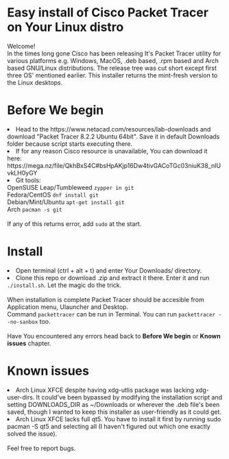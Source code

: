 # Easy install of Cisco Packet Tracer on Your Linux distro 
Welcome!</br>
In the times long gone Cisco has been releasing It's Packet Tracer utility for various platforms e.g. Windows, MacOS, .deb based, .rpm based and Arch based GNU/Linux distributions. The  release tree was cut short except first three OS' mentioned earlier.  This installer returns the mint-fresh version to the Linux desktops. 

# Before We begin
<li>Head to the https://www.netacad.com/resources/lab-downloads and download "Packet Tracer 8.2.2 Ubuntu 64bit". 
Save it in default Downloads folder because script starts executing there.</li>
<li> If for any reason Cisco resource is unavailable, You can download it here:</br>
https://mega.nz/file/QkhBxS4C#bsHpAKjp16Dw4tivGACoTGc03niuK38_nIUvkLH0yGY </li>
<li>Git tools:</li>
OpenSUSE Leap/Tumbleweed
<code>zypper in git</code></br>
Fedora/CentOS
<code>dnf install git</code></br>
Debian/Mint/Ubuntu
<code>apt-get install git</code></br>
Arch
<code>pacman -s git</code></br>
</br>
If any of this returns error, add <code>sudo</code> at the start.

# Install
<li>Open terminal (ctrl + alt + t) and enter Your Downloads/ directory.</li>
<li>Clone this repo or download .zip and extract it there. Enter it and run <code>./install.sh</code>. Let the magic do the trick.</li></br>
When installation is complete Packet Tracer should be accesible from Application menu, Ulauncher and Desktop.
</br>Command <code>packettracer</code> can be run in Terminal. You can run <code>packettracer --no-sanbox</code> too.</br> 
</br>Have You encountered any errors head back to <b>Before We begin</b> or <b>Known issues</b> chapter.

# Known issues
<li>Arch Linux XFCE despite having xdg-utlis package was lacking xdg-user-dirs. It could've been bypassed by modifying the installation script and setting DOWNLOADS_DIR as ~/Downloads or wherever the .deb file's been saved, though I wanted to keep this installer as user-friendly as it could get.</li> 
<li>Arch Linux XFCE lacks full qt5. You have to install it first by running sudo pacman -S qt5 and selecting all (I haven't figured out which one exactly solved the issue).</li>
</br>Feel free to report bugs. 
